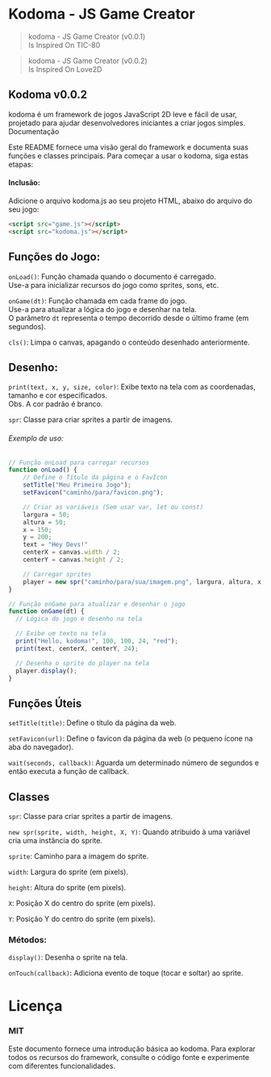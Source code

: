 # Kodoma - JS Game Creator 

> kodoma - JS Game Creator (v0.0.1) <br>
Is Inspired On TIC-80

> kodoma - JS Game Creator (v0.0.2) <br>
Is Inspired On Love2D

## Kodoma v0.0.2
kodoma é um framework de jogos JavaScript 2D leve e fácil de usar, projetado para ajudar desenvolvedores iniciantes a criar jogos simples.
Documentação

Este README fornece uma visão geral do framework e documenta suas funções e classes principais. Para começar a usar o kodoma, siga estas etapas:

#### Inclusão: 
Adicione o arquivo kodoma.js ao seu projeto HTML, abaixo do arquivo do seu jogo:

```html
<script src="game.js"></script>
<script src="kodoma.js"></script>
```

## Funções do Jogo:

`onLoad()`: Função chamada quando o documento é carregado. <br>
Use-a para inicializar recursos do jogo como sprites, sons, etc.

`onGame(dt)`: Função chamada em cada frame do jogo. <br>
Use-a para atualizar a lógica do jogo e desenhar na tela. <br>
O parâmetro `dt` representa o tempo decorrido desde o último frame (em segundos).

`cls()`: Limpa o canvas, apagando o conteúdo desenhado anteriormente.

## Desenho:

`print(text, x, y, size, color)`: Exibe texto na tela com as coordenadas, tamanho e cor especificados.<br>
Obs. A cor padrão é branco.

`spr`: Classe para criar sprites a partir de imagens.


###### Exemplo de uso:
```javascript
// Função onLoad para carregar recursos
function onLoad() {
    // Define o Título da página e o FavIcon
    setTitle("Meu Primeiro Jogo");
    setFavicon("caminho/para/favicon.png");

    // Criar as variáveis (Sem usar var, let ou const)
    largura = 50;
    altura = 50;
    x = 150;
    y = 200;
    text = "Hey Devs!"
    centerX = canvas.width / 2;
    centerY = canvas.height / 2;

    // Carregar sprites
    player = new spr("caminho/para/sua/imagem.png", largura, altura, x, y)
}

// Função onGame para atualizar e desenhar o jogo
function onGame(dt) {
  // Lógica do jogo e desenho na tela

  // Exibe um texto na tela 
  print("Hello, kodoma!", 100, 100, 24, "red");
  print(text, centerX, centerY, 24);

  // Desenha o sprite do player na tela
  player.display();
}
```

## Funções Úteis

`setTitle(title)`: Define o título da página da web.

`setFavicon(url)`: Define o favicon da página da web (o pequeno ícone na aba do navegador).

`wait(seconds, callback)`: Aguarda um determinado número de segundos e então executa a função de callback.

## Classes

`spr`: Classe para criar sprites a partir de imagens.

`new spr(sprite, width, height, X, Y)`: Quando atribuido à uma variável cria uma instância do sprite.

`sprite`: Caminho para a imagem do sprite.

`width`: Largura do sprite (em pixels).

`height`: Altura do sprite (em pixels).

`X`: Posição X do centro do sprite (em pixels).

`Y`: Posição Y do centro do sprite (em pixels).

### Métodos:

`display()`: Desenha o sprite na tela.

`onTouch(callback)`: Adiciona evento de toque (tocar e soltar) ao sprite.

# Licença

### MIT

Este documento fornece uma introdução básica ao kodoma. Para explorar todos os recursos do framework, consulte o código fonte e experimente com diferentes funcionalidades.